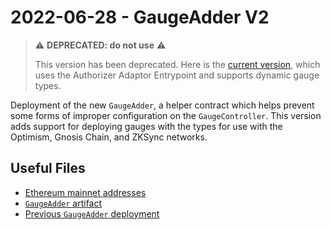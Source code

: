 # 2022-06-28 - GaugeAdder V2

> ⚠️ **DEPRECATED: do not use** ⚠️
>
> This version has been deprecated. Here is the [current version](../../20230519-gauge-adder-v4), which uses the Authorizer Adaptor Entrypoint and supports dynamic gauge types.

Deployment of the new `GaugeAdder`, a helper contract which helps prevent some forms of improper configuration on the `GaugeController`. This version adds support for deploying gauges with the types for use with the Optimism, Gnosis Chain, and ZKSync networks.

## Useful Files

- [Ethereum mainnet addresses](./output/mainnet.json)
- [`GaugeAdder` artifact](./artifact/GaugeAdder.json)
- [Previous `GaugeAdder` deployment](../20220325-gauge-adder/)
